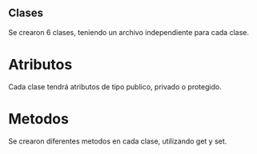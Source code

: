 ## Clases

Se crearon 6 clases, teniendo un archivo independiente para cada clase.

# Atributos

Cada clase tendrá atributos de tipo publico, privado o protegido.

# Metodos

Se crearon diferentes metodos en cada clase, utilizando get y set.


